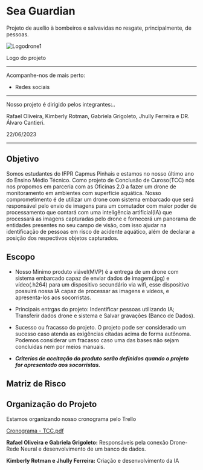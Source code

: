 # Sea Guardian

Projeto de auxílio à bombeiros e salvavidas no resgate, principalmente, de pessoas.

![Logodrone1](https://github.com/Rafael-121/Rafael-121/assets/137511020/278fef4f-513b-411a-80e9-220dd7ab262f)

Logo do projeto

---

Acompanhe-nos de mais perto:

- Redes sociais

---

Nosso projeto é dirigido pelos integrantes:..

Rafael Oliveira, Kimberly Rotman, Gabriela Grigoleto, Jhully Ferreira 
e DR. Álvaro Cantieri.

22/06/2023

---

## Objetivo

   Somos estudantes do IFPR Capmus Pinhais e estamos no nosso último ano do Ensino Médio Técnico. Como projeto de Conclusão de Curoso(TCC) nós nos propomos em parceria com as Oficinas 2.0 a fazer um drone de monitoramento em ambientes com superfície aquática. Nosso comprometimento é de utilizar um drone com sistema embarcado que será responsável pelo envio de imagens para um comutador com maior poder de processamento que contará com uma inteligência artificial(IA) que processará as imagens capturadas pelo drone e fornecerá um panorama de entidades presentes no seu campo de visão, com isso ajudar na identificação de pessoas em risco de acidente aquático, além de declarar a posição dos respectivos objetos capturados.

## Escopo

   * Nosso Minimo produto viável(MVP) é a entrega de um drone com sistema embarcado capaz de enviar dados de imagem(.jpg) e vídeo(.h264) para um dispositivo secundário via wifi, esse dispositivo possuirá nossa IA capaz de processar as imagens e vídeos, e apresenta-los aos socorristas.
  
   * Principais entrgas do projeto: Indentificar pessoas utilizando IA; Transferir dados drone e sistema e Salvar gravações (Banco de Dados).

   * Sucesso ou fracasso do projeto. O projeto pode ser considerado um sucesso caso atenda as exigências citadas acima de forma autônoma. Podemos considerar um fracasso caso uma das bases não sejam concluidas nem por meios manuais.

   * ***Criterios de aceitação do produto serão definidos quando o projeto for apresentado aos socorristas.***

## Matriz de Risco



## Organização do Projeto

Estamos organizando nosso cronograma pelo Trello

[Cronograma -  TCC.pdf](https://github.com/Rafael-121/Rafael-121/files/11916023/Cronograma.-.TCC.pdf)


   **Rafael Oliveira e Gabriela Grigoleto:** Responsáveis pela conexão Drone-Rede Neural e desenvolvimento de um banco de dados.

   **Kimberly Rotman e Jhully Ferreira:** Criação e desenvolvimento da IA

<!---
Rafael-121/Rafael-121 is a ✨ special ✨ repository because its `README.md` (this file) appears on your GitHub profile.
You can click the Preview link to take a look at your changes.
--->
